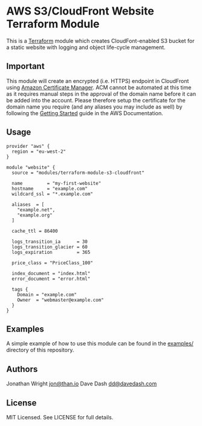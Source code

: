 # AWS S3/CloudFront Website Terraform Module

This is a [Terraform](https://www.terraform.io) module which creates
CloudFont-enabled S3 bucket for a static website with logging and object
life-cycle management.

## Important

This module will create an encrypted (i.e. HTTPS) endpoint in CloudFront using
[Amazon Certificate Manager](https://aws.amazon.com/certificate-manager/). ACM
cannot be automated at this time as it requires manual steps in the approval
of the domain name before it can be added into the account. Please therefore
setup the certificate for the domain name you require (and any aliases you may
include as well) by following the
[Getting Started](http://docs.aws.amazon.com/acm/latest/userguide/gs.html) guide
in the AWS Documentation.

## Usage

```hcl
provider "aws" {
  region = "eu-west-2"
}

module "website" {
  source = "modules/terraform-module-s3-cloudfront"

  name         = "my-first-website"
  hostname     = "example.com"
  wildcard_ssl = "*.example.com"
  
  aliases  = [
  	"example.net",
  	"example.org"
  ]

  cache_ttl = 86400

  logs_transition_ia      = 30
  logs_transition_glacier = 60
  logs_expiration         = 365

  price_class = "PriceClass_100"

  index_document = "index.html"
  error_document = "error.html"

  tags {
    Domain = "example.com"
    Owner  = "webmaster@example.com"
  }
}
```

## Examples

A simple example of how to use this module can be found in the
[examples/](https://github.com/jonathanio/terraform-module-s3-cloudfront/tree/master/examples)
directory of this repository.

## Authors

Jonathan Wright <jon@than.io>
Dave Dash <dd@davedash.com>

## License

MIT Licensed. See LICENSE for full details.
